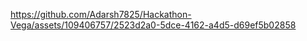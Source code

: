 
https://github.com/Adarsh7825/Hackathon-Vega/assets/109406757/2523d2a0-5dce-4162-a4d5-d69ef5b02858


